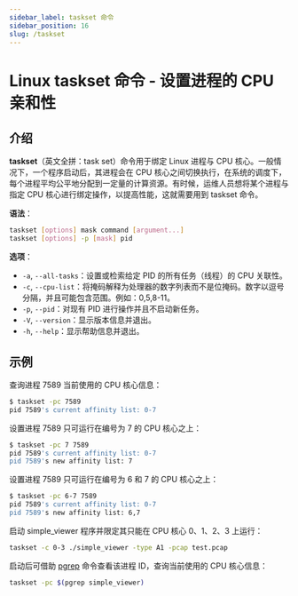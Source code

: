 ```yaml
---
sidebar_label: taskset 命令
sidebar_position: 16
slug: /taskset
---
```


# Linux taskset 命令 - 设置进程的 CPU 亲和性



## 介绍

**taskset**（英文全拼：task set）命令用于绑定 Linux 进程与 CPU 核心。一般情况下，一个程序启动后，其进程会在 CPU 核心之间切换执行，在系统的调度下，每个进程平均公平地分配到一定量的计算资源。有时候，运维人员想将某个进程与指定 CPU 核心进行绑定操作，以提高性能，这就需要用到 taskset 命令。

**语法**：

```bash
taskset [options] mask command [argument...]
taskset [options] -p [mask] pid
```

**选项**：

- `-a`, `--all-tasks`：设置或检索给定 PID 的所有任务（线程）的 CPU 关联性。
- `-c`, `--cpu-list`：将掩码解释为处理器的数字列表而不是位掩码。数字以逗号分隔，并且可能包含范围。例如：0,5,8-11。
- `-p`, `--pid`：对现有 PID 进行操作并且不启动新任务。
- `-V`, `--version`：显示版本信息并退出。
- `-h`, `--help`：显示帮助信息并退出。



## 示例

查询进程 7589 当前使用的 CPU 核心信息：

```bash
$ taskset -pc 7589
pid 7589's current affinity list: 0-7
```

设置进程 7589 只可运行在编号为 7 的 CPU 核心之上：

```bash
$ taskset -pc 7 7589 
pid 7589's current affinity list: 0-7
pid 7589's new affinity list: 7
```

设置进程 7589 只可运行在编号为 6 和 7 的 CPU 核心之上：

```bash
$ taskset -pc 6-7 7589 
pid 7589's current affinity list: 0-7
pid 7589's new affinity list: 6,7
```

启动 simple_viewer 程序并限定其只能在 CPU 核心 0、1、2、3 上运行：

```bash
taskset -c 0-3 ./simple_viewer -type A1 -pcap test.pcap
```

启动后可借助 [pgrep](/linux-command/pgrep) 命令查看该进程 ID，查询当前使用的 CPU 核心信息：

```bash
taskset -pc $(pgrep simple_viewer)
```

